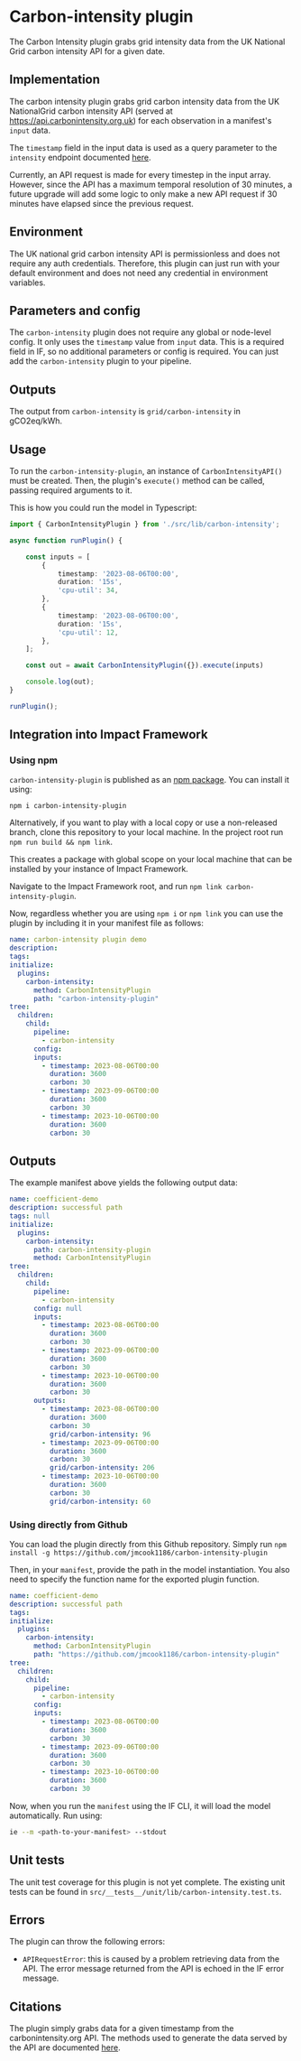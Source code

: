 # Carbon-intensity plugin

The Carbon Intensity plugin grabs grid intensity data from the UK National Grid carbon intensity API for a given date.


## Implementation

The carbon intensity plugin grabs grid carbon intensity data from the UK NationalGrid carbon intensity API (served at https://api.carbonintensity.org.uk) for each observation in a manifest's `input` data. 

The `timestamp` field in the input data is used as a query parameter to the `intensity` endpoint documented [here](https://carbon-intensity.github.io/api-definitions/#get-intensity-factors).

Currently, an API request is made for every timestep in the input array. However, since the API has a maximum temporal resolution of 30 minutes, a future upgrade will add some logic to only make a new API request if 30 minutes have elapsed since the previous request.

## Environment

The UK national grid carbon intensity API is permissionless and does not require any auth credentials. Therefore, this plugin can just run with your default environment and does not need any credential in environment variables.


## Parameters and config

The `carbon-intensity` plugin does not require any global or node-level config. It only uses the `timestamp` value from `input` data. This is a required field in IF, so no additional parameters or config is required. You can just add the `carbon-intensity` plugin to your pipeline.


## Outputs

The output from `carbon-intensity` is `grid/carbon-intensity` in gCO2eq/kWh.


## Usage

To run the `carbon-intensity-plugin`, an instance of `CarbonIntensityAPI()` must be created. Then, the plugin's `execute()` method can be called, passing required arguments to it.

This is how you could run the model in Typescript:

```typescript
import { CarbonIntensityPlugin } from './src/lib/carbon-intensity';

async function runPlugin() {

    const inputs = [
        {
            timestamp: '2023-08-06T00:00',
            duration: '15s',
            'cpu-util': 34,
        },
        {
            timestamp: '2023-08-06T00:00',
            duration: '15s',
            'cpu-util': 12,
        },
    ];

    const out = await CarbonIntensityPlugin({}).execute(inputs)

    console.log(out);
}

runPlugin();

```

## Integration into Impact Framework

### Using npm

`carbon-intensity-plugin` is published as an [npm package](https://www.npmjs.com/package/carbon-intensity-plugin).
You can install it using:

```
npm i carbon-intensity-plugin
```

Alternatively, if you want to play with a local copy or use a non-released branch, clone this repository to your local machine. In the project root run `npm run build && npm link`.

This creates a package with global scope on your local machine that can be installed by your instance of Impact Framework. 

Navigate to the Impact Framework root, and run `npm link carbon-intensity-plugin`.

Now, regardless whether you are using `npm i` or `npm link` you can use the plugin by including it in your manifest file as follows:


```yaml
name: carbon-intensity plugin demo
description: 
tags:
initialize:
  plugins:
    carbon-intensity:
      method: CarbonIntensityPlugin
      path: "carbon-intensity-plugin"
tree:
  children:
    child:
      pipeline:
        - carbon-intensity
      config:
      inputs:
        - timestamp: 2023-08-06T00:00
          duration: 3600
          carbon: 30
        - timestamp: 2023-09-06T00:00
          duration: 3600
          carbon: 30
        - timestamp: 2023-10-06T00:00
          duration: 3600
          carbon: 30

```


## Outputs

The example manifest above yields the following output data:

```yaml
name: coefficient-demo
description: successful path
tags: null
initialize:
  plugins:
    carbon-intensity:
      path: carbon-intensity-plugin
      method: CarbonIntensityPlugin
tree:
  children:
    child:
      pipeline:
        - carbon-intensity
      config: null
      inputs:
        - timestamp: 2023-08-06T00:00
          duration: 3600
          carbon: 30
        - timestamp: 2023-09-06T00:00
          duration: 3600
          carbon: 30
        - timestamp: 2023-10-06T00:00
          duration: 3600
          carbon: 30
      outputs:
        - timestamp: 2023-08-06T00:00
          duration: 3600
          carbon: 30
          grid/carbon-intensity: 96
        - timestamp: 2023-09-06T00:00
          duration: 3600
          carbon: 30
          grid/carbon-intensity: 206
        - timestamp: 2023-10-06T00:00
          duration: 3600
          carbon: 30
          grid/carbon-intensity: 60

```


### Using directly from Github

You can load the plugin directly from this Github repository. Simply run `npm install -g https://github.com/jmcook1186/carbon-intensity-plugin`

Then, in your `manifest`, provide the path in the model instantiation. You also need to specify the function name for the exported plugin function.

```yaml
name: coefficient-demo
description: successful path
tags:
initialize:
  plugins:
    carbon-intensity:
      method: CarbonIntensityPlugin
      path: "https://github.com/jmcook1186/carbon-intensity-plugin"
tree:
  children:
    child:
      pipeline:
        - carbon-intensity
      config:
      inputs:
        - timestamp: 2023-08-06T00:00
          duration: 3600
          carbon: 30
        - timestamp: 2023-09-06T00:00
          duration: 3600
          carbon: 30
        - timestamp: 2023-10-06T00:00
          duration: 3600
          carbon: 30

```

Now, when you run the `manifest` using the IF CLI, it will load the model automatically. Run using:

```sh
ie --m <path-to-your-manifest> --stdout
```

## Unit tests

The unit test coverage for this plugin is not yet complete. The existing unit tests can be found in `src/__tests__/unit/lib/carbon-intensity.test.ts`.

## Errors

The plugin can throw the following errors:

- `APIRequestError`: this is caused by a problem retrieving data from the API. The error message returned from the API is echoed in the IF error message.


## Citations

The plugin simply grabs data for a given timestamp from the carbonintensity.org API. The methods used to generate the data served by the API are documented [here](https://carbonintensity.org.uk/).
